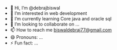 - 👋 Hi, I’m @debrajbiswal
- 👀 I’m interested in web development
- 🌱 I’m currently learning Core java and oracle sql
- 💞️ I’m looking to collaborate on ...
- 📫 How to reach me biswaldebraj77@gmail.com 
- 😄 Pronouns: ...
- ⚡ Fun fact: ...

<!---
debrajbiswal/debrajbiswal is a ✨ special ✨ repository because its `README.md` (this file) appears on your GitHub profile.
You can click the Preview link to take a look at your changes.
--->
